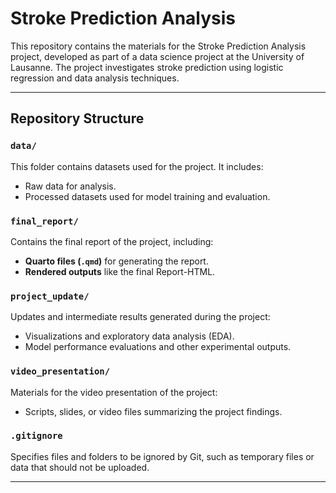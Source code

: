 # Stroke Prediction Analysis

This repository contains the materials for the Stroke Prediction Analysis project, developed as part of a data science project at the University of Lausanne. The project investigates stroke prediction using logistic regression and data analysis techniques.

---

## Repository Structure

### `data/`
This folder contains datasets used for the project. It includes:
- Raw data for analysis.
- Processed datasets used for model training and evaluation.

### `final_report/`
Contains the final report of the project, including:
- **Quarto files (`.qmd`)** for generating the report.
- **Rendered outputs** like the final Report-HTML.

### `project_update/`
Updates and intermediate results generated during the project:
- Visualizations and exploratory data analysis (EDA).
- Model performance evaluations and other experimental outputs.

### `video_presentation/`
Materials for the video presentation of the project:
- Scripts, slides, or video files summarizing the project findings.

### `.gitignore`
Specifies files and folders to be ignored by Git, such as temporary files or data that should not be uploaded.

---
